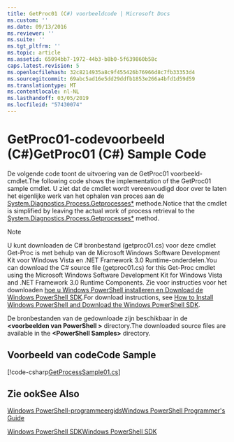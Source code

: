 ```yaml
---
title: GetProc01 (C#) voorbeeldcode | Microsoft Docs
ms.custom: ''
ms.date: 09/13/2016
ms.reviewer: ''
ms.suite: ''
ms.tgt_pltfrm: ''
ms.topic: article
ms.assetid: 65094bb7-1972-44b3-b8b0-5f639860b58c
caps.latest.revision: 5
ms.openlocfilehash: 32c8214935a8c9f455426b76966d8c7fb33353d4
ms.sourcegitcommit: 69abc5ad16e5dd29ddfb1853e266a4bfd1d59d59
ms.translationtype: MT
ms.contentlocale: nl-NL
ms.lasthandoff: 03/05/2019
ms.locfileid: "57430074"
---
```

# <a name="getproc01-c-sample-code"></a><span data-ttu-id="43d81-102">GetProc01-codevoorbeeld (C#)</span><span class="sxs-lookup"><span data-stu-id="43d81-102">GetProc01 (C#) Sample Code</span></span>

<span data-ttu-id="43d81-103">De volgende code toont de uitvoering van de GetProc01 voorbeeld-cmdlet.</span><span class="sxs-lookup"><span data-stu-id="43d81-103">The following code shows the implementation of the GetProc01 sample cmdlet.</span></span> <span data-ttu-id="43d81-104">U ziet dat de cmdlet wordt vereenvoudigd door over te laten het eigenlijke werk van het ophalen van proces aan de [System.Diagnostics.Process.Getprocesses\*](/dotnet/api/System.Diagnostics.Process.GetProcesses) methode.</span><span class="sxs-lookup"><span data-stu-id="43d81-104">Notice that the cmdlet is simplified by leaving the actual work of process retrieval to the [System.Diagnostics.Process.Getprocesses\*](/dotnet/api/System.Diagnostics.Process.GetProcesses) method.</span></span>

> [!NOTE]
> <span data-ttu-id="43d81-105">U kunt downloaden de C# bronbestand (getproc01.cs) voor deze cmdlet Get-Proc is met behulp van de Microsoft Windows Software Development Kit voor Windows Vista en .NET Framework 3.0 Runtime-onderdelen.</span><span class="sxs-lookup"><span data-stu-id="43d81-105">You can download the C# source file (getproc01.cs) for this Get-Proc cmdlet using the Microsoft Windows Software Development Kit for Windows Vista and .NET Framework 3.0 Runtime Components.</span></span> <span data-ttu-id="43d81-106">Zie voor instructies voor het downloaden [hoe u Windows PowerShell installeren en Download de Windows PowerShell SDK](/powershell/developer/installing-the-windows-powershell-sdk).</span><span class="sxs-lookup"><span data-stu-id="43d81-106">For download instructions, see [How to Install Windows PowerShell and Download the Windows PowerShell SDK](/powershell/developer/installing-the-windows-powershell-sdk).</span></span>
>
> <span data-ttu-id="43d81-107">De bronbestanden van de gedownloade zijn beschikbaar in de  **\<voorbeelden van PowerShell >** directory.</span><span class="sxs-lookup"><span data-stu-id="43d81-107">The downloaded source files are available in the **\<PowerShell Samples>** directory.</span></span>

## <a name="code-sample"></a><span data-ttu-id="43d81-108">Voorbeeld van code</span><span class="sxs-lookup"><span data-stu-id="43d81-108">Code Sample</span></span>

[!code-csharp[GetProcessSample01.cs](../../powershell-sdk-samples/SDK-2.0/csharp/GetProcessSample01/GetProcessSample01.cs#L11-L126 "GetProcessSample01.cs")]

## <a name="see-also"></a><span data-ttu-id="43d81-109">Zie ook</span><span class="sxs-lookup"><span data-stu-id="43d81-109">See Also</span></span>

[<span data-ttu-id="43d81-110">Windows PowerShell-programmeergids</span><span class="sxs-lookup"><span data-stu-id="43d81-110">Windows PowerShell Programmer's Guide</span></span>](./windows-powershell-programmer-s-guide.md)

[<span data-ttu-id="43d81-111">Windows PowerShell SDK</span><span class="sxs-lookup"><span data-stu-id="43d81-111">Windows PowerShell SDK</span></span>](../windows-powershell-reference.md)